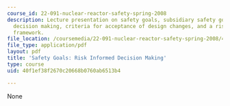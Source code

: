 ```yaml
---
course_id: 22-091-nuclear-reactor-safety-spring-2008
description: Lecture presentation on safety goals, subsidiary safety goals, risk informed
  decision making, criteria for acceptance of design changes, and a risk informed
  framework.
file_location: /coursemedia/22-091-nuclear-reactor-safety-spring-2008/40f1ef38f2670c20668b0760ab6513b4_MIT22_091S08_lec12.pdf
file_type: application/pdf
layout: pdf
title: 'Safety Goals: Risk Informed Decision Making'
type: course
uid: 40f1ef38f2670c20668b0760ab6513b4

---
```

None